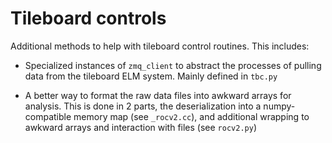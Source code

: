# Tileboard controls

Additional methods to help with tileboard control routines. This includes:

- Specialized instances of `zmq_client` to abstract the processes of pulling
  data from the tileboard ELM system. Mainly defined in `tbc.py`

- A better way to format the raw data files into awkward arrays for analysis.
  This is done in 2 parts, the deserialization into a numpy-compatible memory
  map (see `_rocv2.cc`), and additional wrapping to awkward arrays and interaction
  with files (see `rocv2.py`)
